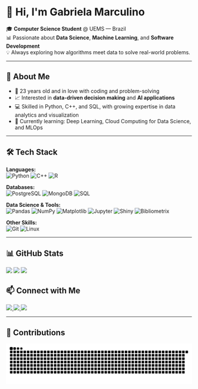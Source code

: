 # 👋 Hi, I'm Gabriela Marculino

🎓 **Computer Science Student** @ UEMS — Brazil  
📊 Passionate about **Data Science**, **Machine Learning**, and **Software Development**  
💡 Always exploring how algorithms meet data to solve real-world problems.

---

## 🚀 About Me
- 🎯 23 years old and in love with coding and problem-solving  
- 📈 Interested in **data-driven decision making** and **AI applications**  
- 💻 Skilled in Python, C++, and SQL, with growing expertise in data analytics and visualization  
- 🌱 Currently learning: Deep Learning, Cloud Computing for Data Science, and MLOps

---

## 🛠️ Tech Stack

**Languages:**  
![Python](https://img.shields.io/badge/Python-3776AB?style=for-the-badge&logo=python&logoColor=white)
![C++](https://img.shields.io/badge/C++-00599C?style=for-the-badge&logo=cplusplus&logoColor=white)
![R](https://img.shields.io/badge/R-276DC3?style=for-the-badge&logo=r&logoColor=white)

**Databases:**  
![PostgreSQL](https://img.shields.io/badge/PostgreSQL-316192?style=for-the-badge&logo=postgresql&logoColor=white)
![MongoDB](https://img.shields.io/badge/MongoDB-4EA94B?style=for-the-badge&logo=mongodb&logoColor=white)
![SQL](https://img.shields.io/badge/SQL-003B57?style=for-the-badge&logo=postgresql&logoColor=white)

**Data Science & Tools:**  
![Pandas](https://img.shields.io/badge/Pandas-150458?style=for-the-badge&logo=pandas&logoColor=white)
![NumPy](https://img.shields.io/badge/Numpy-013243?style=for-the-badge&logo=numpy&logoColor=white)
![Matplotlib](https://img.shields.io/badge/Matplotlib-11557c?style=for-the-badge&logo=plotly&logoColor=white)
![Jupyter](https://img.shields.io/badge/Jupyter-F37626?style=for-the-badge&logo=jupyter&logoColor=white)
![Shiny](https://img.shields.io/badge/Shiny-FFFFFF?style=for-the-badge&logo=rstudio&logoColor=75AADB)
![Bibliometrix](https://img.shields.io/badge/Bibliometrix-276DC3?style=for-the-badge&logo=r&logoColor=white)

**Other Skills:**  
![Git](https://img.shields.io/badge/Git-F05032?style=for-the-badge&logo=git&logoColor=white)
![Linux](https://img.shields.io/badge/Linux-FCC624?style=for-the-badge&logo=linux&logoColor=black)


---

## 📊 GitHub Stats
[![](https://github-profile-summary-cards.vercel.app/api/cards/profile-details?username=GabrielaMarculino&theme=tokyonight)](https://github.com/vn7n24fzkq/github-profile-summary-cards)
[![](https://github-profile-summary-cards.vercel.app/api/cards/repos-per-language?username=GabrielaMarculino&theme=tokyonight)](https://github.com/vn7n24fzkq/github-profile-summary-cards)
[![](https://github-profile-summary-cards.vercel.app/api/cards/stats?username=GabrielaMarculino&theme=tokyonight)](https://github.com/vn7n24fzkq/github-profile-summary-cards)


## 📫 Connect with Me
<a href="https://instagram.com/gabriela.cpp" target="_blank">
  <img src="https://img.shields.io/badge/-Instagram-%23E4405F?style=for-the-badge&logo=instagram&logoColor=white"/>
</a>
<a href="https://www.linkedin.com/in/gabriela-marculino-297493164/" target="_blank">
  <img src="https://img.shields.io/badge/-LinkedIn-%230077B5?style=for-the-badge&logo=linkedin&logoColor=white"/>
</a>
<a href="mailto:gabrielamarculino@gmail.com">
  <img src="https://img.shields.io/badge/-Gmail-%23333?style=for-the-badge&logo=gmail&logoColor=white"/>
</a>

---

## 🐍 Contributions
<img alt="github contribution grid snake animation" src="https://raw.githubusercontent.com/knightcapivara/knightcapivara/output/github-contribution-grid-snake.svg"/>

